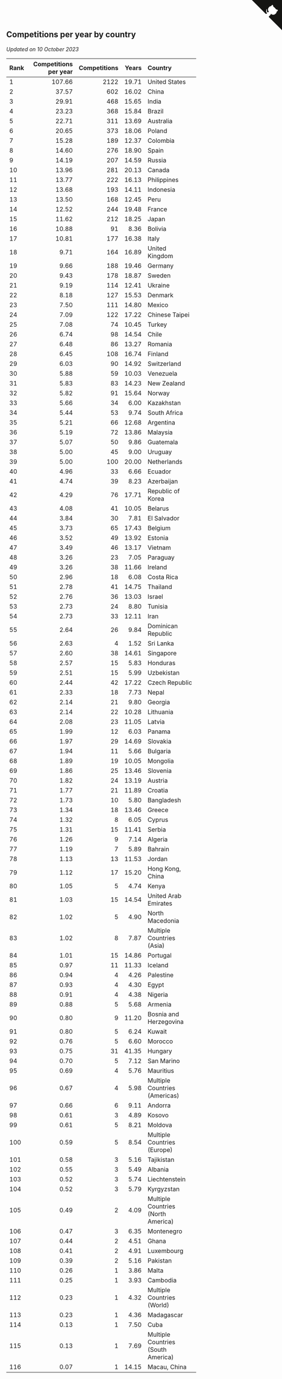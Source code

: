 ## Competitions per year by country

*Updated on 10 October 2023*

| Rank | Competitions per year | Competitions | Years | Country |
| :--- | ---: | ---: | ---: | :--- |
| 1 | 107.66 | 2122 | 19.71 | United States |
| 2 | 37.57 | 602 | 16.02 | China |
| 3 | 29.91 | 468 | 15.65 | India |
| 4 | 23.23 | 368 | 15.84 | Brazil |
| 5 | 22.71 | 311 | 13.69 | Australia |
| 6 | 20.65 | 373 | 18.06 | Poland |
| 7 | 15.28 | 189 | 12.37 | Colombia |
| 8 | 14.60 | 276 | 18.90 | Spain |
| 9 | 14.19 | 207 | 14.59 | Russia |
| 10 | 13.96 | 281 | 20.13 | Canada |
| 11 | 13.77 | 222 | 16.13 | Philippines |
| 12 | 13.68 | 193 | 14.11 | Indonesia |
| 13 | 13.50 | 168 | 12.45 | Peru |
| 14 | 12.52 | 244 | 19.48 | France |
| 15 | 11.62 | 212 | 18.25 | Japan |
| 16 | 10.88 | 91 | 8.36 | Bolivia |
| 17 | 10.81 | 177 | 16.38 | Italy |
| 18 | 9.71 | 164 | 16.89 | United Kingdom |
| 19 | 9.66 | 188 | 19.46 | Germany |
| 20 | 9.43 | 178 | 18.87 | Sweden |
| 21 | 9.19 | 114 | 12.41 | Ukraine |
| 22 | 8.18 | 127 | 15.53 | Denmark |
| 23 | 7.50 | 111 | 14.80 | Mexico |
| 24 | 7.09 | 122 | 17.22 | Chinese Taipei |
| 25 | 7.08 | 74 | 10.45 | Turkey |
| 26 | 6.74 | 98 | 14.54 | Chile |
| 27 | 6.48 | 86 | 13.27 | Romania |
| 28 | 6.45 | 108 | 16.74 | Finland |
| 29 | 6.03 | 90 | 14.92 | Switzerland |
| 30 | 5.88 | 59 | 10.03 | Venezuela |
| 31 | 5.83 | 83 | 14.23 | New Zealand |
| 32 | 5.82 | 91 | 15.64 | Norway |
| 33 | 5.66 | 34 | 6.00 | Kazakhstan |
| 34 | 5.44 | 53 | 9.74 | South Africa |
| 35 | 5.21 | 66 | 12.68 | Argentina |
| 36 | 5.19 | 72 | 13.86 | Malaysia |
| 37 | 5.07 | 50 | 9.86 | Guatemala |
| 38 | 5.00 | 45 | 9.00 | Uruguay |
| 39 | 5.00 | 100 | 20.00 | Netherlands |
| 40 | 4.96 | 33 | 6.66 | Ecuador |
| 41 | 4.74 | 39 | 8.23 | Azerbaijan |
| 42 | 4.29 | 76 | 17.71 | Republic of Korea |
| 43 | 4.08 | 41 | 10.05 | Belarus |
| 44 | 3.84 | 30 | 7.81 | El Salvador |
| 45 | 3.73 | 65 | 17.43 | Belgium |
| 46 | 3.52 | 49 | 13.92 | Estonia |
| 47 | 3.49 | 46 | 13.17 | Vietnam |
| 48 | 3.26 | 23 | 7.05 | Paraguay |
| 49 | 3.26 | 38 | 11.66 | Ireland |
| 50 | 2.96 | 18 | 6.08 | Costa Rica |
| 51 | 2.78 | 41 | 14.75 | Thailand |
| 52 | 2.76 | 36 | 13.03 | Israel |
| 53 | 2.73 | 24 | 8.80 | Tunisia |
| 54 | 2.73 | 33 | 12.11 | Iran |
| 55 | 2.64 | 26 | 9.84 | Dominican Republic |
| 56 | 2.63 | 4 | 1.52 | Sri Lanka |
| 57 | 2.60 | 38 | 14.61 | Singapore |
| 58 | 2.57 | 15 | 5.83 | Honduras |
| 59 | 2.51 | 15 | 5.99 | Uzbekistan |
| 60 | 2.44 | 42 | 17.22 | Czech Republic |
| 61 | 2.33 | 18 | 7.73 | Nepal |
| 62 | 2.14 | 21 | 9.80 | Georgia |
| 63 | 2.14 | 22 | 10.28 | Lithuania |
| 64 | 2.08 | 23 | 11.05 | Latvia |
| 65 | 1.99 | 12 | 6.03 | Panama |
| 66 | 1.97 | 29 | 14.69 | Slovakia |
| 67 | 1.94 | 11 | 5.66 | Bulgaria |
| 68 | 1.89 | 19 | 10.05 | Mongolia |
| 69 | 1.86 | 25 | 13.46 | Slovenia |
| 70 | 1.82 | 24 | 13.19 | Austria |
| 71 | 1.77 | 21 | 11.89 | Croatia |
| 72 | 1.73 | 10 | 5.80 | Bangladesh |
| 73 | 1.34 | 18 | 13.46 | Greece |
| 74 | 1.32 | 8 | 6.05 | Cyprus |
| 75 | 1.31 | 15 | 11.41 | Serbia |
| 76 | 1.26 | 9 | 7.14 | Algeria |
| 77 | 1.19 | 7 | 5.89 | Bahrain |
| 78 | 1.13 | 13 | 11.53 | Jordan |
| 79 | 1.12 | 17 | 15.20 | Hong Kong, China |
| 80 | 1.05 | 5 | 4.74 | Kenya |
| 81 | 1.03 | 15 | 14.54 | United Arab Emirates |
| 82 | 1.02 | 5 | 4.90 | North Macedonia |
| 83 | 1.02 | 8 | 7.87 | Multiple Countries (Asia) |
| 84 | 1.01 | 15 | 14.86 | Portugal |
| 85 | 0.97 | 11 | 11.33 | Iceland |
| 86 | 0.94 | 4 | 4.26 | Palestine |
| 87 | 0.93 | 4 | 4.30 | Egypt |
| 88 | 0.91 | 4 | 4.38 | Nigeria |
| 89 | 0.88 | 5 | 5.68 | Armenia |
| 90 | 0.80 | 9 | 11.20 | Bosnia and Herzegovina |
| 91 | 0.80 | 5 | 6.24 | Kuwait |
| 92 | 0.76 | 5 | 6.60 | Morocco |
| 93 | 0.75 | 31 | 41.35 | Hungary |
| 94 | 0.70 | 5 | 7.12 | San Marino |
| 95 | 0.69 | 4 | 5.76 | Mauritius |
| 96 | 0.67 | 4 | 5.98 | Multiple Countries (Americas) |
| 97 | 0.66 | 6 | 9.11 | Andorra |
| 98 | 0.61 | 3 | 4.89 | Kosovo |
| 99 | 0.61 | 5 | 8.21 | Moldova |
| 100 | 0.59 | 5 | 8.54 | Multiple Countries (Europe) |
| 101 | 0.58 | 3 | 5.16 | Tajikistan |
| 102 | 0.55 | 3 | 5.49 | Albania |
| 103 | 0.52 | 3 | 5.74 | Liechtenstein |
| 104 | 0.52 | 3 | 5.79 | Kyrgyzstan |
| 105 | 0.49 | 2 | 4.09 | Multiple Countries (North America) |
| 106 | 0.47 | 3 | 6.35 | Montenegro |
| 107 | 0.44 | 2 | 4.51 | Ghana |
| 108 | 0.41 | 2 | 4.91 | Luxembourg |
| 109 | 0.39 | 2 | 5.16 | Pakistan |
| 110 | 0.26 | 1 | 3.86 | Malta |
| 111 | 0.25 | 1 | 3.93 | Cambodia |
| 112 | 0.23 | 1 | 4.32 | Multiple Countries (World) |
| 113 | 0.23 | 1 | 4.36 | Madagascar |
| 114 | 0.13 | 1 | 7.50 | Cuba |
| 115 | 0.13 | 1 | 7.69 | Multiple Countries (South America) |
| 116 | 0.07 | 1 | 14.15 | Macau, China |


<a href="https://github.com/JustinTimeCuber/wca_statistics" class="github-corner" aria-label="View source on Github"><svg width="80" height="80" viewBox="0 0 250 250" style="fill:#151513; color:#fff; position: absolute; top: 0; border: 0; right: 0;" aria-hidden="true"><path d="M0,0 L115,115 L130,115 L142,142 L250,250 L250,0 Z"></path><path d="M128.3,109.0 C113.8,99.7 119.0,89.6 119.0,89.6 C122.0,82.7 120.5,78.6 120.5,78.6 C119.2,72.0 123.4,76.3 123.4,76.3 C127.3,80.9 125.5,87.3 125.5,87.3 C122.9,97.6 130.6,101.9 134.4,103.2" fill="currentColor" style="transform-origin: 130px 106px;" class="octo-arm"></path><path d="M115.0,115.0 C114.9,115.1 118.7,116.5 119.8,115.4 L133.7,101.6 C136.9,99.2 139.9,98.4 142.2,98.6 C133.8,88.0 127.5,74.4 143.8,58.0 C148.5,53.4 154.0,51.2 159.7,51.0 C160.3,49.4 163.2,43.6 171.4,40.1 C171.4,40.1 176.1,42.5 178.8,56.2 C183.1,58.6 187.2,61.8 190.9,65.4 C194.5,69.0 197.7,73.2 200.1,77.6 C213.8,80.2 216.3,84.9 216.3,84.9 C212.7,93.1 206.9,96.0 205.4,96.6 C205.1,102.4 203.0,107.8 198.3,112.5 C181.9,128.9 168.3,122.5 157.7,114.1 C157.9,116.9 156.7,120.9 152.7,124.9 L141.0,136.5 C139.8,137.7 141.6,141.9 141.8,141.8 Z" fill="currentColor" class="octo-body"></path></svg></a><style>.github-corner:hover .octo-arm{animation:octocat-wave 560ms ease-in-out}@keyframes octocat-wave{0%,100%{transform:rotate(0)}20%,60%{transform:rotate(-25deg)}40%,80%{transform:rotate(10deg)}}@media (max-width:500px){.github-corner:hover .octo-arm{animation:none}.github-corner .octo-arm{animation:octocat-wave 560ms ease-in-out}}</style>
